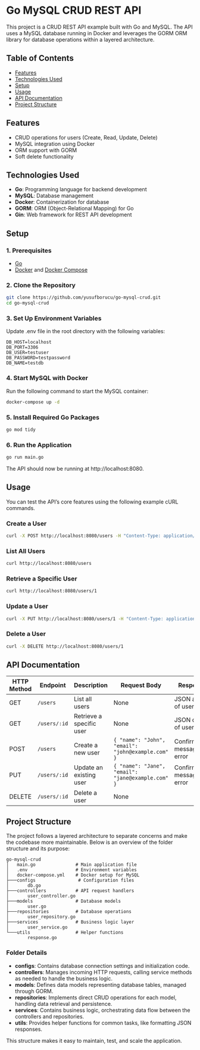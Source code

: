 # Go MySQL CRUD REST API

This project is a CRUD REST API example built with Go and MySQL. The API uses a MySQL database running in Docker and leverages the GORM ORM library for database operations within a layered architecture.

## Table of Contents

- [Features](#features)
- [Technologies Used](#technologies-used)
- [Setup](#setup)
- [Usage](#usage)
- [API Documentation](#api-documentation)
- [Project Structure](#project-structure)

## Features

- CRUD operations for users (Create, Read, Update, Delete)
- MySQL integration using Docker
- ORM support with GORM
- Soft delete functionality

## Technologies Used

- **Go**: Programming language for backend development
- **MySQL**: Database management
- **Docker**: Containerization for database
- **GORM**: ORM (Object-Relational Mapping) for Go
- **Gin**: Web framework for REST API development

## Setup

### 1. Prerequisites

- [Go](https://golang.org/dl/)
- [Docker](https://www.docker.com/get-started) and [Docker Compose](https://docs.docker.com/compose/install/)

### 2. Clone the Repository

```bash
git clone https://github.com/yusufborucu/go-mysql-crud.git
cd go-mysql-crud
```

### 3. Set Up Environment Variables

Update .env file in the root directory with the following variables:

```env
DB_HOST=localhost
DB_PORT=3306
DB_USER=testuser
DB_PASSWORD=testpassword
DB_NAME=testdb
```

### 4. Start MySQL with Docker

Run the following command to start the MySQL container:

```bash
docker-compose up -d
```

### 5. Install Required Go Packages
```bash
go mod tidy
```

### 6. Run the Application
```bash
go run main.go
```

The API should now be running at http://localhost:8080.

## Usage

You can test the API’s core features using the following example cURL commands.

### Create a User

```bash
curl -X POST http://localhost:8080/users -H "Content-Type: application/json" -d '{"name": "John Doe", "email": "johndoe@example.com"}'
```

### List All Users

```bash
curl http://localhost:8080/users
```

### Retrieve a Specific User

```bash
curl http://localhost:8080/users/1
```

### Update a User

```bash
curl -X PUT http://localhost:8080/users/1 -H "Content-Type: application/json" -d '{"name": "Jane Doe", "email": "janedoe@example.com"}'
```

### Delete a User

```bash
curl -X DELETE http://localhost:8080/users/1
```

## API Documentation

| HTTP Method | Endpoint      | Description                | Request Body                         | Response                    |
|-------------|---------------|----------------------------|--------------------------------------|-----------------------------|
| GET         | `/users`      | List all users             | None                                 | JSON array of users         |
| GET         | `/users/:id`  | Retrieve a specific user   | None                                 | JSON object of user         |
| POST        | `/users`      | Create a new user          | `{ "name": "John", "email": "john@example.com" }` | Confirmation message or error |
| PUT         | `/users/:id`  | Update an existing user    | `{ "name": "Jane", "email": "jane@example.com" }` | Confirmation message or error |
| DELETE      | `/users/:id`  | Delete a user              | None    

## Project Structure

The project follows a layered architecture to separate concerns and make the codebase more maintainable. Below is an overview of the folder structure and its purpose:

```plaintext
go-mysql-crud
│   main.go               # Main application file
│   .env                  # Environment variables
│   docker-compose.yml    # Docker setup for MySQL
├───configs                # Configuration files
│       db.go
├───controllers           # API request handlers
│       user_controller.go
├───models                # Database models
│       user.go
├───repositories          # Database operations
│       user_repository.go
├───services              # Business logic layer
│       user_service.go
└───utils                 # Helper functions
        response.go
```

### Folder Details

- **configs**: Contains database connection settings and initialization code.
- **controllers**: Manages incoming HTTP requests, calling service methods as needed to handle the business logic.
- **models**: Defines data models representing database tables, managed through GORM.
- **repositories**: Implements direct CRUD operations for each model, handling data retrieval and persistence.
- **services**: Contains business logic, orchestrating data flow between the controllers and repositories.
- **utils**: Provides helper functions for common tasks, like formatting JSON responses.

This structure makes it easy to maintain, test, and scale the application.